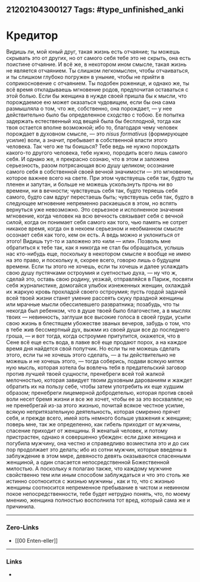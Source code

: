 21202104300127
Tags: #type_unfinished_anki
---
# Кредитор

Видишь ли, мой юный друг, такая жизнь есть отчаяние; ты можешь скрывать это от других, но от самого себя тебе это не скрыть, она есть поистине отчаяние. И всё же, в некотором ином смысле, такая жизнь не является отчаянием. Ты слишком легкомыслен, чтобы отчаиваться, и ты слишком глубоко погружен в уныние, чтобы не прийти в соприкосновение с отчаянием. Ты подобен роженице, и однако же, ты всё время откладываешь мгновение родов, предпочитая оставаться с этой болью. Если бы женщина в нужде своей пришла бы к мысли, что порождаемое ею может оказаться чудовищем, если бы она сама размышляла о том, что же, собственно, она порождает, — у нее действительно было бы определенное сходство с тобою. Ее попытка задержать естественный ход вещей была бы бесплодной, тогда как твоя остается вполне возможной; ибо то, благодаря чему человек порождает в духовном смысле, — это *nisus formativus* (формирующее усилие) воли, а значит, пребывает в собственной власти этого человека. Так чего же ты боишься? Тебе ведь не нужно порождать какого-то другого человека, тебе нужно, породить всего лишь самого себя. И однако же, я прекрасно сознаю, что в этом и заложена серьезность, разом потрясающая всю душу целиком; осознание самого себя в собственной своей вечной значимости — это мгновение, которое важнее всего на свете. При этом чувствуешь себя так, будто ты пленен и запутан, и больше не можешь ускользнуть прочь ни во времени, ни в вечности; чувствуешь себя так, будто теряешь себя самого, будто сам вдруг перестаешь быть; чувствуешь себя так, будто в следующее мгновение непременно раскаешься в этом, но вспять вернуться уже невозможно. Это серьезное и исполненное значения мгновение, когда человек на всю вечность связывает себя с вечной силой, когда он понимает себя самого как того, чью память не сотрет никакое время, когда он в некоем серьезном и необманном смысле осознает себя как того, кем он есть. А ведь можно и уклониться от этого! Видишь тут-то и заложено это «или — или». Позволь мне обратиться к тебе так, как я никогда не стал бы обращаться, услышь нас кто-нибудь еще, поскольку в некотором смысле я вообще не имею на это право, и поскольку я, скорее всего, говорю лишь о будущем времени. Если ты этого не хочешь, если ты хочешь и далее услаждать свою душу пустячками остроумия и суетностью духа, — ну что ж, сделай это, оставь свою родину, уезжай, отправляйся в Париж, посвяти себя журналистике, домогайся улыбок изнеженных женщин, охлаждай их жаркую кровь прохладой своего остроумия; пусть гордой задачей всей твоей жизни станет умение рассеять скуку праздной женщины или мрачные мысли обессилевшего развратника; позабудь, что ты некогда был ребенком, что в душе твоей было благочестие, а в мыслях твоих — невинность, заглуши все высокие голоса в своей груди, усыпи свою жизнь в блестящем убожестве званых вечеров, забудь о том, что в тебе жив бессмертный дух, выжми из своей души все до последнего гроша, — и вот тогда, когда остроумие притупится, окажется, что в Сене всё еще есть вода, в лавке всё еще продают порох, а на каждое время дня найдется свой попутчик. Но если ты не можешь сделать этого, если ты не хочешь этого сделать, — а ты действительно не можешь и не хочешь этого, — тогда соберись, подави всякую мятеж ную мысль, которая хотела бы вовлечь тебя в предательский заговор против лучшей твоей сущности, пренебреги всей той жалкой мелочностью, которая завидует твоим духовным дарованиям и жаждет обратить их на пользу себе, чтобы затем употребить их еще худшим образом; пренебреги лицемерной добродетелью, которая против своей воли несет бремя жизни и все же хочет, чтобы ее за это восхваляли; но не пренебрегай из-за этого жизнью, почитай всякое честное усилие, всякую непритязательную деятельность, которая смиренно прячет себя, и прежде всего, имей хоть немного больше уважения к женщине; поверь мне, так же определенно, как гибель приходит от мужчины, спасение приходит от женщины. Я женатый человек, и потому пристрастен, однако я совершенно убежден: если даже женщина и погубила мужчину, она честно и справедливо возместила это и до сих пор продолжает это делать; ибо из сотни мужчин, которые введены в заблуждение в этом мире, девяносто девять оказываются спасенными женщиной, а один спасается непосредственной Божественной милостью. А поскольку я полагаю также, что каждому мужчине свойственно тем или иным способом заблуждаться и что это столь же истинно соотносится с жизнью мужчины , как и то, что с жизнью женщины соотносится непременное пребывание в чистом и невинном покое непосредственности, тебе будет нетрудно понять, что, по моему мнению, женщина полностью восполнила тот вред, который сама же и причинила.

---
### Zero-Links
- [[00 Enten-eller]]
---
### Links
-